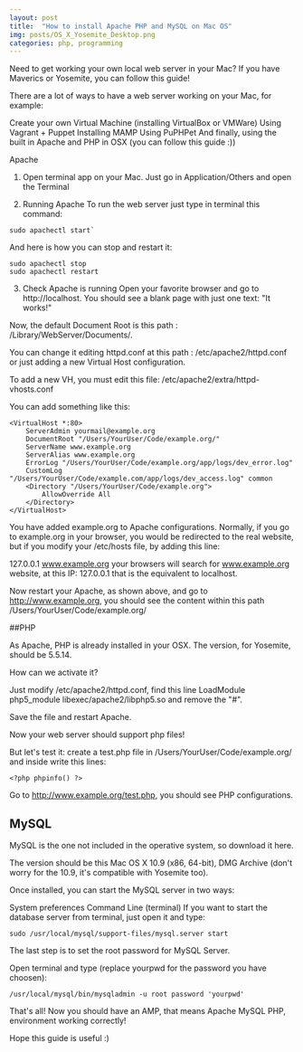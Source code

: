 ```yaml
---
layout: post
title:  "How to install Apache PHP and MySQL on Mac OS"
img: posts/OS_X_Yosemite_Desktop.png
categories: php, programming
---
```


Need to get working your own local web server in your Mac? If you have Maverics or Yosemite, you can follow this guide!

There are a lot of ways to have a web server working on your Mac, for example:

Create your own Virtual Machine (installing VirtualBox or VMWare)
Using Vagrant + Puppet
Installing MAMP
Using PuPHPet
And finally, using the built in Apache and PHP in OSX (you can follow this guide :))

Apache

1. Open terminal app on your Mac. Just go in Application/Others and open the Terminal


2. Running Apache To run the web server just type in terminal this command:

```
sudo apachectl start`
```

And here is how you can stop and restart it:
```
sudo apachectl stop
sudo apachectl restart
```

3. Check Apache is running Open your favorite browser and go to http://localhost. You should see a blank page with just one text: "It works!"

Now, the default Document Root is this path : /Library/WebServer/Documents/.

You can change it editing httpd.conf at this path : /etc/apache2/httpd.conf or just adding a new Virtual Host configuration.

To add a new VH, you must edit this file: /etc/apache2/extra/httpd-vhosts.conf

You can add something like this:
```
<VirtualHost *:80>
    ServerAdmin yourmail@example.org
    DocumentRoot "/Users/YourUser/Code/example.org/"
    ServerName www.example.org
    ServerAlias www.example.org
    ErrorLog "/Users/YourUser/Code/example.org/app/logs/dev_error.log"
    CustomLog "/Users/YourUser/Code/example.com/app/logs/dev_access.log" common
    <Directory "/Users/YourUser/Code/example.org">
		AllowOverride All
    </Directory>
</VirtualHost>
```

You have added example.org to Apache configurations.
Normally, if you go to example.org in your browser, you would be redirected to the real website, but if you modify your /etc/hosts file, by adding this line:

127.0.0.1 www.example.org
your browsers will search for www.example.org website, at this IP: 127.0.0.1 that is the equivalent to localhost.

Now restart your Apache, as shown above, and go to http://www.example.org, you should see the content within this path /Users/YourUser/Code/example.org/


##PHP

As Apache, PHP is already installed in your OSX. The version, for Yosemite, should be 5.5.14.

How can we activate it?

Just modify /etc/apache2/httpd.conf, find this line LoadModule php5_module libexec/apache2/libphp5.so and remove the "#".

Save the file and restart Apache.

Now your web server should support php files!

But let's test it: create a test.php file in /Users/YourUser/Code/example.org/ and inside write this lines:

```
<?php phpinfo() ?>
```

Go to http://www.example.org/test.php, you should see PHP configurations.


## MySQL

MySQL is the one not included in the operative system, so download it here.

The version should be this Mac OS X 10.9 (x86, 64-bit), DMG Archive (don't worry for the 10.9, it's compatible with Yosemite too).

Once installed, you can start the MySQL server in two ways:

System preferences
Command Line (terminal)
If you want to start the database server from terminal, just open it and type:

```
sudo /usr/local/mysql/support-files/mysql.server start
```

The last step is to set the root password for MySQL Server.

Open terminal and type (replace yourpwd for the password you have choosen):

```
/usr/local/mysql/bin/mysqladmin -u root password 'yourpwd'
```

That's all! Now you should have an AMP, that means Apache MySQL PHP, environment working correctly!

Hope this guide is useful :)